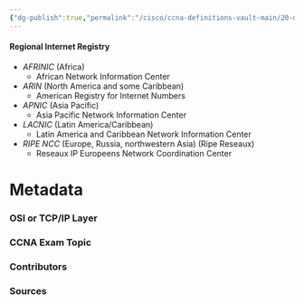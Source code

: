 ```yaml
---
{"dg-publish":true,"permalink":"/cisco/ccna-definitions-vault-main/20-definitions/rir/","tags":["defs_ccna"]}
---
```



#### Regional Internet Registry
- *AFRINIC* (Africa)
	- African Network Information Center
- *ARIN* (North America and some Caribbean)
	- American Registry for Internet Numbers
- *APNIC* (Asia Pacific)
	- Asia Pacific Network Information Center
- *LACNIC* (Latin America/Caribbean)
	- Latin America and Caribbean Network Information Center
- *RIPE NCC* (Europe, Russia, northwestern Asia) (Ripe Reseaux)
	- Reseaux IP Europeens Network Coordination Center





# Metadata
### OSI or TCP/IP Layer

### CCNA Exam Topic

### Contributors

### Sources
